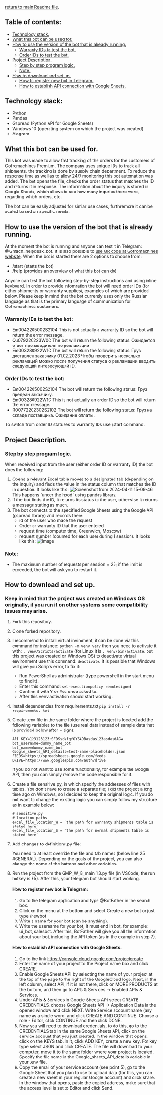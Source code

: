 [return to main Readme file](https://github.com/gaifut/GMP-Warranty_ID_bot/blob/main/README.md).

## Table of contents:
- [Technology stack.](#Technology-stack)
- [What this bot can be used for.](#What-this-bot-can-be-used-for)
- [How to use the version of the bot that is already running.](#How-to-use-the-version-of-the-bot-that-is-already-running)
  - [Warranty IDs to test the bot.](#Warranty-IDs-to-test-the-bot)
  - [Order IDs to test the bot.](#Order-IDs-to-test-the-bot)
- [Project Description.](#Project-Description)
  - [Step by step program logic.](#Step-by-step-program-logic)
  - [Note.](#Note)
- [How to download and set up.](#How-to-download-and-set-up)
  - [How to register new bot in Telegram.](#How-to-register-new-bot-in-Telegram)
  - [How to establish API connection with Google Sheets.](#How-to-establish-API-connection-with-Google-Sheets)

## Technology stack:
- Python
- Pandas
- Gspread (Python API for Google Sheets)
- Windows 10 (operating system on which the project was created)
- Aiogram

## What this bot can be used for.
This bot was made to allow fast tracking of the orders for the customers of Gofromachines Premium. The company uses unique IDs to track all shipments, the tracking is done by supply chain department. To reduce the response time as well as to allow 24/7 monitoring this bot automation was added. The bot opens the file, checks the order status that matches the ID and returns it in response. The information about the inquiry is stored in Google Sheets, which allows to see how many inquries there were, regarding which orders, etc.

The bot can be easily adjusted for simiar use cases, furthremore it can be scaled based on specific needs.

## How to use the version of the bot that is already running.
At the moment the bot is running and anyone can test it in Telegram: @Gmach_helpdesk_bot. It is also possible to [use QR code at Gofromachines website](http://g-mach.ru/servisy-dlya-klientov).
When the bot is started there are 2 options to choose from:
- /start (starts the bot)
- /help (provides an overview of what this bot can do)

Anyone can test the bot following step-by-step instructions and using inline keyboard.
In order to provide infomration the bot will need order IDs (for either shipments or warranty supplies), examples of which are provided below. Please keep in mind that the bot currently uses only the Russian language as that is the primary language of communication for Gofromachines customers.
### Warranty IDs to test the bot:
 - Em0042205002S2104
   This is not actually a warranty ID so the bot will return the error message.
 - Qu079220223W0C
   The bot will return the following status: Ожидается ответ производителя по рекламации
 - Em003280922W1C
  The bot will return the following status: Груз доставлен заказчику 01.02.2023
Чтобы проверить несколько рекламаций можно после получения статуса о рекламации вводить следующий интересующий ID.
### Order IDs to test the bot:
 - Em0042205002S2104
  The bot will return the following status: Груз предеан заказчику.
 - Em003280922W1C
    This is not actually an order ID so the bot will return the error message.
 - RO0772202302S2102
   The bot will return the following status: Груз на складе поставщика. Ожидание оплаты.
   
To switch from order ID statuses to warranty IDs use /start command.

## Project Description.
### Step by step program logic.
When received input from the user (either order ID or warranty ID) the bot does the following:
1. Opens a relevant Excel table moves to a designated tab (depending on the inquiry) and finds the value in the status column that matches the ID in question. It looks like this:
   ![Screenshot from 2024-04-11 15-09-46](https://github.com/gaifut/GMP-Warranty_ID_bot/assets/113767276/636d4a85-a217-46cc-90a3-608edfc2deb9)
This happens 'under the hood' using pandas library.
2. If the bot finds the ID, it returns its status to the user, otherwise it returns a message stating as much.
3. The bot connects to the specified Google Sheets using the Google API (gspread library) and records there:
    - id of the user who made the request
    - Order or warranty ID that the user entered
    - request time (computer time, Greenwich, Moscow)
    - request number (counted for each user during 1 session).
   It looks like this:
   ![image](https://github.com/gaifut/GMP-Warranty_ID_bot/assets/113767276/f4000d2b-4894-4da6-9fb1-2050f47fc799)
### Note:
- The maximum number of requests per session = 25; if the limit is exceeded, the bot will ask you to restart it.

## How to download and set up.
### Keep in mind that the project was created on Windows OS originally, if you run it on other systems some compatibility issues may arise.
1. Fork this repository.
2. Clone forked repository.
3. I recommend to install virtual inviroment, it can be done via this command for instance: ```python -m venv venv```
   then you need to activate it with: ```. venv/Scripts/activate``` (for Linux it is ```. venv/bin/activate```, but this project was created on Windows OS)
   to deactivate virtual environment use this command: ```deactivate```.
   It is possible that Windows will give you Scripts error, to fix it:
    - Run PowerShell as administrator (type powershell in the start menu to find it).
    - Enter this command: ```set-executionpolicy remotesigned```
    - Confirm it with Y or Yes once asked to.
    - After this venv activation should start working.
4. Install dependencies from requirements.txt
   ```pip install -r requirements. txt```
5. Create .env file in the same folder where the project is located add the following variables to the file (use real data instead of sample data that is provided below after = sign):
   ```
   API_KEY=123123123:SFDSsdsfgfOYSADBasdas123asdasdAGw
   bot_username=dummy_name_bot
   bot_name=dummy_name_bot
   Google_sheets_API_details=test-name-placeholder.json
   FEEDS=https://spreadsheets.google.com/feeds
   DRIVE=https://www.googleapis.com/auth/drive
   ```
   If you do not want to use some functionality, for example the Google API, then you can simply remove the code responsible for it.
6. Create a file sensitive.py, in which specify the addresses of files with tables. You don’t have to create a separate file; I did the project a long time ago on Windows, so I decided to keep the original logic.
   If you do not want to change the existing logic you can simply follow my structure as in example below:
   ```
   # sensitive.py
   # location paths
   excel_file_location_W = `the path for warranty shipments table is stated here`
   excel_file_location_S = 'the path for normal shipments table is stated here`
   ```
7. Add changes to definitions.py file:
    
   You need to at least override the file and tab names (below line 25 #GENERAL). Depending on the goals of the project, you can also change the name of the buttons and other variables.

8. Run the project from the GMP_W_B_main 1.3.py file (in VSCode, the run hotkey is F5). After this, your telegram bot should start working.

   #### How to register new bot in Telegram:
    1. Go to the telegram application and type @BotFather in the search box.
    2. Click on the menu at the bottom and select Create a new bot or just type /newbot
    3. Write a name for your bot (can be anything).
    4. Write the username for your bot, it must end in bot, for example: ui_bot, salesbot.
       After this, BotFather will give you all the information about your bot, including the API token (as in the example in step 7).
   #### How to establish API connection with Google Sheets.
   1. Go to the link https://console.cloud.google.com/projectcreate
   2. Enter the name of your project to the Project name box and click CREATE.
   3. Enable Google Sheets API by selecting the name of your project at the top of the page to the right of the GoogleCloud logo.
      Next, in the left column, select API, if it is not there, click on MORE PRODUCTS at the bottom, and then go to APIs & Services -> Enabled APIs & Services.
   4. Under APIs & Services in Google Sheets API select CREATE CREDENTIALS, choose Google Sheets API -> Application Data in the opened window and click NEXT.
      Write Service account name (any name as a single word) and click CREATE AND CONTINUE.
      Choose a role - Editor, click CONTINUE and then click DONE.
   5. Now you will need to download credentials, to do this, go to the CREDENTIALS tab in the same Google Sheets API, click on the service account that you just created. In the window that opens, click on the KEYS tab. In it, click ADD KEY, create a new key. For key type select JSON and click CREATE. The file will download to your computer, move it to the same folder where your project is located. Specify the file name in the Google_sheets_API_details variable in your .env file.
   6. Copy the email of your service account (see point 5), go to the Google Sheet that you plan to use to upload data (for this, you can create a new sheet in your regular Google account) and click share. In the window that opens, paste the copied address, make sure that the access level is set to Editor and click Send.
